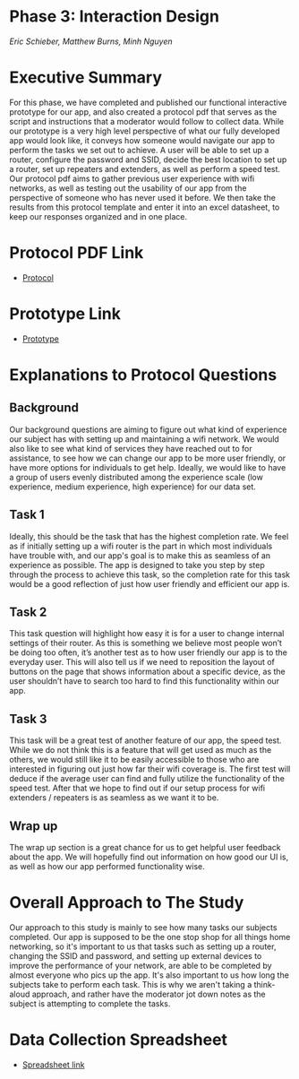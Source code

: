 # Phase 3: Interaction Design

*Eric Schieber, Matthew Burns, Minh Nguyen*

# Executive Summary
For this phase, we have completed and published our functional interactive prototype for our app, and also created a protocol pdf that serves as the script and instructions that a moderator would follow to collect data.  While our prototype is a very high level perspective of what our fully developed app would look like, it conveys how someone would navigate our app to perform the tasks we set out to achieve.  A user will be able to set up a router, configure the password and SSID, decide the best location to set up a router, set up repeaters and extenders, as well as perform a speed test.  Our protocol pdf aims to gather previous user experience with wifi networks, as well as testing out the usability of our app from the perspective of someone who has never used it before.  We then take the results from this protocol template and enter it into an excel datasheet, to keep our responses organized and in one place.

# Protocol PDF Link

* [Protocol](Usability_Test.pdf)
# Prototype Link

* [Prototype](https://xd.adobe.com/view/f3c8beed-ed1a-42d9-bf71-f887c66fcbbe-a69b/screen/dc608492-96be-44bb-8100-1910a92d7d19/?fullscreen)
# Explanations to Protocol Questions

## Background
Our background questions are aiming to figure out what kind of experience our subject has with setting up and maintaining a wifi network.  We would also like to see what kind of services they have reached out to for assistance, to see how we can change our app to be more user friendly, or have more options for individuals to get help.  Ideally, we would like to have a group of users evenly distributed among the experience scale (low experience, medium experience, high experience) for our data set.

## Task 1
Ideally, this should be the task that has the highest completion rate.  We feel as if initially setting up a wifi router is the part in which most individuals have trouble with, and our app's goal is to make this as seamless of an experience as possible.  The app is designed to take you step by step through the process to achieve this task, so the completion rate for this task would be a good reflection of just how user friendly and efficient our app is.

## Task 2
This task question will highlight how easy it is for a user to change internal settings of their router.  As this is something we believe most people won’t be doing too often, it’s another test as to how user friendly our app is to the everyday user.  This will also tell us if we need to reposition the layout of buttons on the page that shows information about a specific device, as the user shouldn’t have to search too hard to find this functionality within our app.

## Task 3
This task will be a great test of another feature of our app, the speed test.  While we do not think this is a feature that will get used as much as the others, we would still like it to be easily accessible to those who are interested in figuring out just how far their wifi coverage is.  The first test will deduce if the average user can find and fully utilize the functionality of the speed test.  After that we hope to find out if our setup process for wifi extenders / repeaters is as seamless as we want it to be.

## Wrap up
The wrap up section is a great chance for us to get helpful user feedback about the app.  We will hopefully find out information on how good our UI is, as well as how our app performed functionality wise.

# Overall Approach to The Study
Our approach to this study is mainly to see how many tasks our subjects completed.  Our app is supposed to be the one stop shop for all things home networking, so it's important to us that tasks such as setting up a router, changing the SSID and password, and setting up external devices to improve the performance of your network, are able to be completed by almost everyone who pics up the app.  It's also important to us how long the subjects take to perform each task.  This is why we aren't taking a think-aloud approach, and rather have the moderator jot down notes as the subject is attempting to complete the tasks.


# Data Collection Spreadsheet
* [Spreadsheet link](https://docs.google.com/spreadsheets/d/1h89uWes5AUvS9k97yhjLPsboqdWE7ibViTRhDrIcEps/edit#gid=0)

